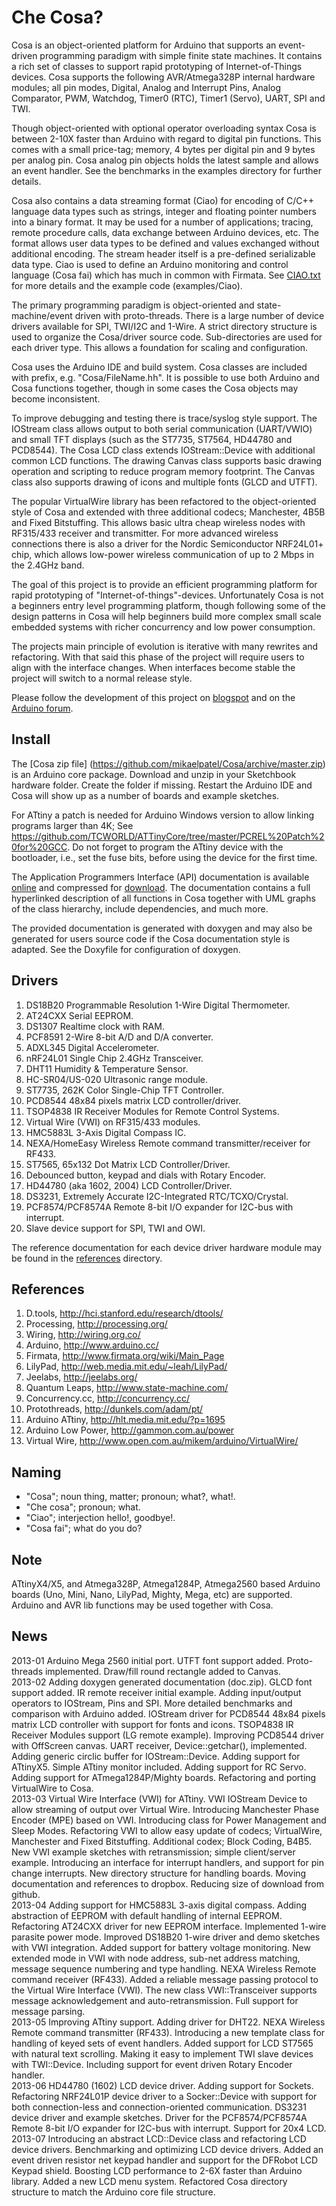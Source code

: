 Che Cosa?
=========

Cosa is an object-oriented platform for Arduino that supports an
event-driven programming paradigm with simple finite state
machines. It contains a rich set of classes to support rapid
prototyping of Internet-of-Things devices. Cosa supports the following
AVR/Atmega328P internal hardware modules; all pin modes, Digital,
Analog and Interrupt Pins, Analog Comparator, PWM, Watchdog, Timer0
(RTC), Timer1 (Servo), UART, SPI and TWI.  

Though object-oriented with optional operator overloading syntax
Cosa is between 2-10X faster than Arduino with regard to digital pin
functions. This comes with a small price-tag; memory, 4 bytes per
digital pin and 9 bytes per analog pin. Cosa analog pin objects
holds the latest sample and allows an event handler. See the
benchmarks in the examples directory for further details.

Cosa also contains a data streaming format (Ciao) for encoding of
C/C++ language data types such as strings, integer and floating
pointer numbers into a binary format. It may be used for a number of
applications; tracing, remote procedure calls, data exchange between
Arduino devices, etc. The format allows user data types to be defined
and values exchanged without additional encoding. The stream header
itself is a pre-defined serializable data type. Ciao is used to define
an Arduino monitoring and control language (Cosa fai) which has much
in common with Firmata. See
[CIAO.txt](https://github.com/mikaelpatel/Cosa/blob/master/CIAO.txt)
for more details and the example code (examples/Ciao). 

The primary programming paradigm is object-oriented and
state-machine/event driven with proto-threads. There is a large number
of device drivers available for SPI, TWI/I2C and 1-Wire. A strict
directory structure is used to organize the Cosa/driver source
code. Sub-directories are used for each driver type. This allows a
foundation for scaling and configuration.

Cosa uses the Arduino IDE and build system. Cosa classes are included
with prefix, e.g. "Cosa/FileName.hh". It is possible to use both
Arduino and Cosa functions together, though in some cases the Cosa
objects may become inconsistent. 

To improve debugging and testing there is trace/syslog style support. 
The IOStream class allows output to both serial communication
(UART/VWIO) and small TFT displays (such as the ST7735, ST7564,
HD44780 and PCD8544). The Cosa LCD class extends IOStream::Device with
additional common LCD functions. The drawing Canvas class supports
basic drawing operation and scripting to reduce program memory
footprint. The Canvas class also supports drawing of icons and
multiple fonts (GLCD and UTFT).  

The popular VirtualWire library has been refactored to the
object-oriented style of Cosa and extended with three additional
codecs; Manchester, 4B5B and Fixed Bitstuffing. This allows basic
ultra cheap wireless nodes with RF315/433 receiver and
transmitter. For more advanced wireless connections there is also a
driver for the Nordic Semiconductor NRF24L01+ chip, which allows
low-power wireless communication of up to 2 Mbps in the 2.4GHz band. 

The goal of this project is to provide an efficient programming
platform for rapid prototyping of "Internet-of-things"-devices. 
Unfortunately Cosa is not a beginners entry level programming
platform, though following some of the design patterns in Cosa will
help beginners build more complex small scale embedded systems with
richer concurrency and low power consumption.  

The projects main principle of evolution is iterative with many
rewrites and refactoring. With that said this phase of the project
will require users to align with the interface changes. When
interfaces become stable the project will switch to a normal release
style.

Please follow the development of this project on
[blogspot](http://cosa-arduino.blogspot.se/) and on the [Arduino
forum](http://arduino.cc/forum/index.php/topic,150299.0.html).  

Install
-------

The [Cosa zip file]
(https://github.com/mikaelpatel/Cosa/archive/master.zip) is an Arduino
core package. Download and unzip in your Sketchbook hardware
folder. Create the folder if missing. Restart the Arduino IDE and Cosa
will show up as a number of boards and example sketches.  

For ATtiny a patch is needed for Arduino Windows version to allow
linking programs larger than 4K; See
https://github.com/TCWORLD/ATTinyCore/tree/master/PCREL%20Patch%20for%20GCC. 
Do not forget to program the ATtiny device with the bootloader, i.e.,
set the fuse bits, before using the device for the first time.  

The Application Programmers Interface (API) documentation is available 
[online](http://dl.dropbox.com/u/993383/Cosa/doc/html/index.html) and
compressed for
[download](http://dl.dropbox.com/u/993383/Cosa/doc.zip). The
documentation contains a full hyperlinked description of all functions
in Cosa together with UML graphs of the class hierarchy, include
dependencies, and much more. 

The provided documentation is generated with doxygen and may also be
generated for users source code if the Cosa documentation style is
adapted. See the Doxyfile for configuration of doxygen. 

Drivers
-------

1. DS18B20 Programmable Resolution 1-Wire Digital Thermometer.
2. AT24CXX Serial EEPROM.
3. DS1307 Realtime clock with RAM.
4. PCF8591 2-Wire 8-bit A/D and D/A converter.
5. ADXL345 Digital Accelerometer.
6. nRF24L01 Single Chip 2.4GHz Transceiver. 
7. DHT11 Humidity & Temperature Sensor.
8. HC-SR04/US-020 Ultrasonic range module.
9. ST7735, 262K Color Single-Chip TFT Controller.
10. PCD8544 48x84 pixels matrix LCD controller/driver.
11. TSOP4838 IR Receiver Modules for Remote Control Systems.
12. Virtual Wire (VWI) on RF315/433 modules.
13. HMC5883L 3-Axis Digital Compass IC.
14. NEXA/HomeEasy Wireless Remote command transmitter/receiver for RF433.
15. ST7565, 65x132 Dot Matrix LCD Controller/Driver.
16. Debounced button, keypad and dials with Rotary Encoder.
17. HD44780 (aka 1602, 2004) LCD Controller/Driver.
18. DS3231, Extremely Accurate I2C-Integrated RTC/TCXO/Crystal. 
19. PCF8574/PCF8574A Remote 8-bit I/O expander for I2C-bus with interrupt. 
20. Slave device support for SPI, TWI and OWI.

The reference documentation for each device driver hardware module may
be found in the [references](https://www.dropbox.com/sh/vehf8d7kaj68t37/oNxzC5Fwb-/Cosa/references) directory.  

References
----------

1. D.tools, http://hci.stanford.edu/research/dtools/
2. Processing, http://processing.org/
3. Wiring, http://wiring.org.co/
4. Arduino, http://www.arduino.cc/
5. Firmata, http://www.firmata.org/wiki/Main_Page
6. LilyPad, http://web.media.mit.edu/~leah/LilyPad/
7. Jeelabs, http://jeelabs.org/
8. Quantum Leaps, http://www.state-machine.com/
9. Concurrency.cc, http://concurrency.cc/
10. Protothreads, http://dunkels.com/adam/pt/
11. Arduino ATtiny, http://hlt.media.mit.edu/?p=1695
12. Arduino Low Power, http://gammon.com.au/power
13. Virtual Wire, http://www.open.com.au/mikem/arduino/VirtualWire/

Naming
------

* "Cosa"; noun thing, matter; pronoun; what?, what!. 
* "Che cosa"; pronoun; what. 
* "Ciao"; interjection hello!, goodbye!. 
* "Cosa fai"; what do you do?

Note
----

ATtinyX4/X5, and Atmega328P, Atmega1284P, Atmega2560 based Arduino
boards (Uno, Mini, Nano, LilyPad, Mighty, Mega, etc) are supported. 
Arduino and AVR lib functions may be used together with Cosa.  

News
----

2013-01 Arduino Mega 2560 initial port. UTFT font support
added. Proto-threads implemented. Draw/fill round rectangle added to
Canvas.    
2013-02 Adding doxygen generated documentation (doc.zip). GLCD font
support added. IR remote receiver initial example. Adding input/output
operators to IOStream, Pins and SPI. More detailed benchmarks and
comparison with Arduino added. IOStream driver for PCD8544 48x84
pixels matrix LCD controller with support for fonts and icons.
TSOP4838 IR Receiver Modules support (LG remote example). Improving
PCD8544 driver with OffScreen canvas. UART receiver,
Device::getchar(), implemented. Adding generic circlic buffer for
IOStream::Device. Adding support for ATtinyX5. Simple ATtiny monitor
included. Adding support for RC Servo. Adding support for
ATmega1284P/Mighty boards. Refactoring and porting VirtualWire to
Cosa.    
2013-03 Virtual Wire Interface (VWI) for ATtiny. VWI IOStream Device
to allow streaming of output over Virtual Wire. Introducing Manchester
Phase Encoder (MPE) based on VWI. Introducing class for Power
Management and Sleep Modes. Refactoring VWI to allow easy update of
codecs; VirtualWire, Manchester and Fixed Bitstuffing. Additional
codex; Block Coding, B4B5. New VWI example sketches with
retransmission; simple client/server example. Introducing an interface
for interrupt handlers, and support for pin change interrupts. New
directory structure for handling boards. Moving documentation and
references to dropbox. Reducing size of download from github.   
2013-04 Adding support for HMC5883L 3-axis digital compass. Adding
abstraction of EEPROM with default handling of internal
EEPROM. Refactoring AT24CXX driver for new EEPROM
interface. Implemented 1-wire parasite power mode. Improved DS18B20
1-wire driver and demo sketches with VWI integration. Added support
for battery voltage monitoring. New extended mode in VWI with node
address, sub-net address matching, message sequence numbering and type
handling. NEXA Wireless Remote command receiver (RF433). Added a
reliable message passing protocol to the Virtual Wire Interface
(VWI). The new class VWI::Transceiver supports message acknowledgement
and auto-retransmission. Full support for message parsing.    
2013-05 Improving ATtiny support. Adding driver for DHT22. NEXA
Wireless Remote command transmitter (RF433). Introducing a new
template class for handling of keyed sets of event handlers. Added
support for LCD ST7565 with natural text scrolling. Making it easy to
implement TWI slave devices with TWI::Device. Including support for
event driven Rotary Encoder handler.   
2013-06 HD44780 (1602) LCD device driver. Adding support for
Sockets. Refactoring NRF24L01P device driver to a
Socker::Device with support for both connection-less and
connection-oriented communication. DS3231 device driver and example
sketches.  Driver for the PCF8574/PCF8574A Remote 8-bit I/O expander
for I2C-bus with interrupt. Support for 20x4 LCD.    
2013-07 Introducing an abstract LCD::Device class and refactoring LCD
device drivers. Benchmarking and optimizing LCD device drivers. Added
an event driven resistor net keypad handler and support for the
DFRobot LCD Keypad shield. Boosting LCD performance to 2-6X faster
than Arduino library. Added a new LCD menu system. Refactored Cosa
directory structure to match the Arduino core file structure.       
